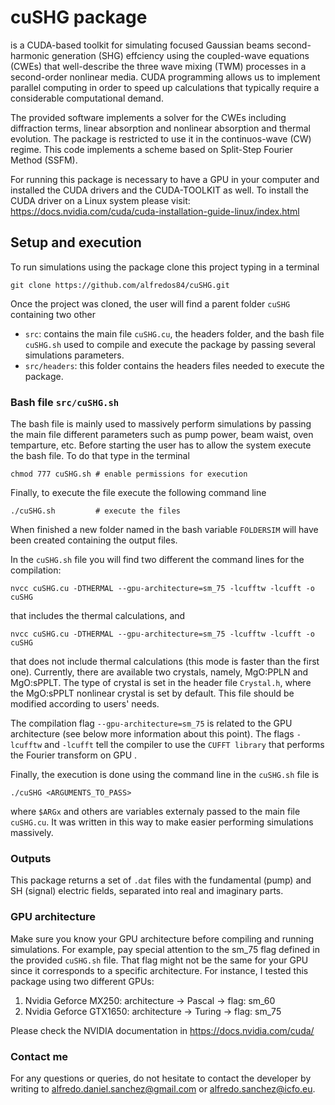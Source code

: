 # cuSHG package

is a CUDA-based toolkit for simulating focused Gaussian beams second-harmonic generation (SHG) effciency using the coupled-wave equations (CWEs) that well-describe the three wave mixing (TWM) processes in a second-order nonlinear media. 
CUDA programming allows us to implement parallel computing in order to speed up calculations that typically require a considerable computational demand.

The provided software implements a solver for the CWEs including diffraction terms, linear absorption and nonlinear absorption and thermal evolution. The package is restricted to use it in the continuos-wave (CW) regime.
This code implements a scheme based on Split-Step Fourier Method (SSFM).

For running this package is necessary to have a GPU in your computer and installed the CUDA drivers and the CUDA-TOOLKIT as well. 
To install the CUDA driver on a Linux system please visit: https://docs.nvidia.com/cuda/cuda-installation-guide-linux/index.html


## Setup and execution

To run simulations using the package clone this project typing in a terminal
```
git clone https://github.com/alfredos84/cuSHG.git
```
Once the project was cloned, the user will find a parent folder `cuSHG` containing two other
- `src`: contains the main file `cuSHG.cu`, the headers folder, and the bash file `cuSHG.sh` used to compile and execute the package by passing several simulations parameters.
- `src/headers`: this folder contains the headers files needed to execute the package.

### Bash file `src/cuSHG.sh`

The bash file is mainly used to massively perform simulations by passing the main file different parameters such as pump power, beam waist, oven temparture, etc.
Before starting the user has to allow the system execute the bash file. To do that type in the terminal
```
chmod 777 cuSHG.sh # enable permissions for execution
```

Finally, to execute the file execute the following command line
```
./cuSHG.sh         # execute the files
```

When finished a new folder named in the bash variable `FOLDERSIM` will have been created containing the output files.

In the `cuSHG.sh` file you will find two different the command lines for the compilation:
```
nvcc cuSHG.cu -DTHERMAL --gpu-architecture=sm_75 -lcufftw -lcufft -o cuSHG
```
that includes the thermal calculations, and
```
nvcc cuSHG.cu -DTHERMAL --gpu-architecture=sm_75 -lcufftw -lcufft -o cuSHG
```
that does not include thermal calculations (this mode is faster than the first one).
Currently, there are available two crystals, namely, MgO:PPLN and MgO:sPPLT. 
The type of crystal is set in the header file `Crystal.h`, where the MgO:sPPLT nonlinear crystal is set by default. This file should be modified according to users' needs.


The compilation flag `--gpu-architecture=sm_75` is related to the GPU architecture (see below more information about this point). 
The flags `-lcufftw` and `-lcufft` tell the compiler to use the `CUFFT library` that performs the Fourier transform on GPU .

Finally, the execution is done using the command line in the `cuSHG.sh` file is
```
./cuSHG <ARGUMENTS_TO_PASS>
```
where `$ARGx` and others are variables externaly passed to the main file `cuSHG.cu`.
It was written in this way to make easier performing simulations massively.

### Outputs

This package returns a set of `.dat` files with the fundamental (pump) and SH (signal) electric fields, separated into real and imaginary parts.

### GPU architecture
Make sure you know your GPU architecture before compiling and running simulations. For example, pay special attention to the sm_75 flag defined in the provided `cuSHG.sh` file. 
That flag might not be the same for your GPU since it corresponds to a specific architecture. For instance, I tested this package using two different GPUs:
1. Nvidia Geforce MX250: architecture -> Pascal -> flag: sm_60
2. Nvidia Geforce GTX1650: architecture -> Turing -> flag: sm_75

Please check the NVIDIA documentation in https://docs.nvidia.com/cuda/


### Contact me
For any questions or queries, do not hesitate to contact the developer by writing to alfredo.daniel.sanchez@gmail.com or alfredo.sanchez@icfo.eu.
